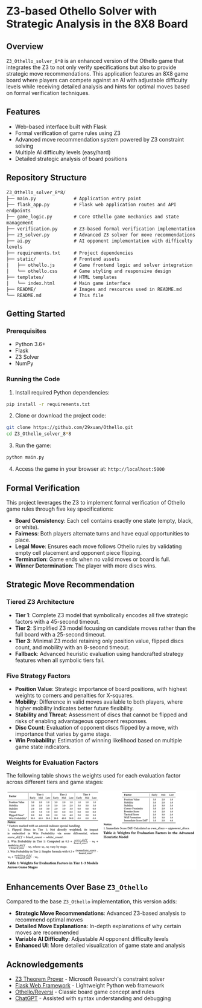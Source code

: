 # Z3-based Othello Solver with Strategic Analysis in the 8X8 Board

## Overview

`Z3_Othello_solver_8*8` is an enhanced version of the Othello game that integrates the Z3 to not only verify specifications but also to provide strategic move recommendations. This application features an 8X8 game board where players can compete against an AI with adjustable difficulty levels while receiving detailed analysis and hints for optimal moves based on formal verification techniques.

## Features

- Web-based interface built with Flask
- Formal verification of game rules using Z3 
- Advanced move recommendation system powered by Z3 constraint solving
- Multiple AI difficulty levels (easy/hard)
- Detailed strategic analysis of board positions

## Repository Structure

```
Z3_Othello_solver_8*8/
├── main.py              # Application entry point
├── flask_app.py         # Flask web application routes and API endpoints
├── game_logic.py        # Core Othello game mechanics and state management
├── verification.py      # Z3-based formal verification implementation
├── z3_solver.py         # Advanced Z3 solver for move recommendations
├── ai.py                # AI opponent implementation with difficulty levels
├── requirements.txt     # Project dependencies
├── static/              # Frontend assets
│   ├── othello.js       # Game frontend logic and solver integration
│   └── othello.css      # Game styling and responsive design
├── templates/           # HTML templates
│   └── index.html       # Main game interface
├── README/              # Images and resources used in README.md
└── README.md            # This file
```

## Getting Started

### Prerequisites

- Python 3.6+
- Flask
- Z3 Solver
- NumPy

### Running the Code

1. Install required Python dependencies:

```bash
pip install -r requirements.txt
```

2. Clone or download the project code:

```bash
git clone https://github.com/29xuan/Othello.git
cd Z3_Othello_solver_8*8
```

3. Run the game:

```bash
python main.py
```

4. Access the game in your browser at: `http://localhost:5000`

## Formal Verification

This project leverages the Z3 to implement formal verification of Othello game rules through five key specifications:

- **Board Consistency**: Each cell contains exactly one state (empty, black, or white).
- **Fairness**: Both players alternate turns and have equal opportunities to place.
- **Legal Move**: Ensures each move follows Othello rules by validating empty cell placement and opponent piece flipping.
- **Termination**: Game ends when no valid moves or board is full.
- **Winner Determination**: The player with more discs wins.

## Strategic Move Recommendation

### Tiered Z3 Architecture

- **Tier 1**: Complete Z3 model that symbolically encodes all five strategic factors with a 45-second timeout.
- **Tier 2**: Simplified Z3 model focusing on candidate moves rather than the full board with a 25-second timeout.
- **Tier 3**: Minimal Z3 model retaining only position value, flipped discs count, and mobility with an 8-second timeout.
- **Fallback**: Advanced heuristic evaluation using handcrafted strategy features when all symbolic tiers fail.

### Five Strategy Factors

- **Position Value**: Strategic importance of board positions, with highest weights to corners and penalties for X-squares.
- **Mobility**: Difference in valid moves available to both players, where higher mobility indicates better future flexibility.
- **Stability and Threat**: Assessment of discs that cannot be flipped and risks of enabling advantageous opponent responses.
- **Disc Count**: Evaluation of opponent discs flipped by a move, with importance that varies by game stage.
- **Win Probability**: Estimation of winning likelihood based on multiple game state indicators.

### Weights for Evaluation Factors

The following table shows the weights used for each evaluation factor across different tiers and game stages:

![weights_2](README/weights_2.png)

## Enhancements Over Base `Z3_Othello`

Compared to the base `Z3_Othello` implementation, this version adds:

- **Strategic Move Recommendations**: Advanced Z3-based analysis to recommend optimal moves
- **Detailed Move Explanations**: In-depth explanations of why certain moves are recommended
- **Variable AI Difficulty**: Adjustable AI opponent difficulty levels
- **Enhanced UI**: More detailed visualization of game state and analysis

## Acknowledgements

- [Z3 Theorem Prover](https://github.com/Z3Prover/z3) - Microsoft Research's constraint solver
- [Flask Web Framework](https://flask.palletsprojects.com/) - Lightweight Python web framework
- [Othello/Reversi](https://en.wikipedia.org/wiki/Reversi) - Classic board game concept and rules
- [ChatGPT](https://chat.openai.com) - Assisted with syntax understanding and debugging
